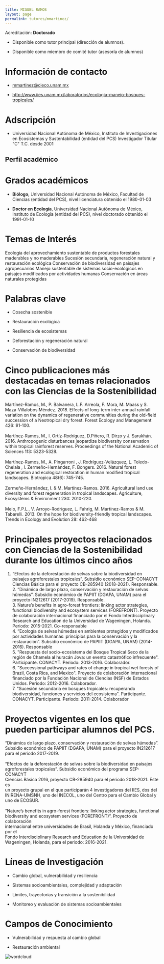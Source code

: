 ```yaml
---
title: MIGUEL RAMOS
layout: page
permalink: tutores/mmartinez/
---
```


Acreditación: **Doctorado**


 - Disponible como tutor principal (dirección de alumnos).


 - Disponible como miembro de comité tutor (asesoría de alumnos)





# Información de contacto

 - <mmartinez@cieco.unam.mx>


 - <a href="http://www.iies.unam.mx/laboratorios/ecologia-manejo-bosques-tropicales/" rel="nofollow">http://www.iies.unam.mx/laboratorios/ecologia-manejo-bosques-tropicales/</a>




# Adscripción


 - Universidad Nacional Autónoma de México, Instituto de Investigaciones en Ecosistemas y Sustentabilidad (entidad del PCS)    Investigador Titular &quot;C&quot; T.C. desde 2001
 





## Perfil académico


# Grados académicos


 - **Biólogo**, Universidad Nacional Autónoma de México, Facultad de Ciencias (entidad del PCS), nivel licenciatura obtenido el 1980-01-03

 - **Doctor en Ecología**, Universidad Nacional Autónoma de México, Instituto de Ecología (entidad del PCS), nivel doctorado obtenido el 1991-01-10




# Temas de Interés

Ecología del aprovechamiento sustentable de productos forestales maderables y no maderables
Sucesión secundaria, regeneración natural y restauración ecológica
Conservación de biodiversidad en paisajes agropecuarios
Manejo sustentable de sistemas socio-ecológicos en paisajes modificados por actividades humanas
Conservación en áreas naturales protegidas



# Palabras clave


 - Cosecha sostenible

 - Restauración ecológica

 - Resiliencia de ecosistemas

 - Deforestación y regeneración natural

 - Conservación de biodiversidad




# Cinco publicaciones más destacadas en temas relacionados con las Ciencias de la Sostenibilidad

Martínez-Ramos, M., P. Balvanera, L.F. Arreola, F. Mora, M. Maass y S. Maza-Villalobos Méndez. 2018. Effects of long-term inter-annual rainfall variation on the dynamics of regenerative communities during the old-field succession of a Neotropical dry forest. Forest Ecology and Management 426: 91-100.<br /><br />Martínez-Ramos, M., I. Ortíz-Rodríguez, D.Piñero, R. Dirzo y J. Sarukhán. 2016. Anthropogenic disturbances jeopardize biodiversity conservation within tropical rainforest reserves. Proceedings of the National Academic of Sciences 113: 5323-5328. <br /><br />Martínez-Ramos, M., A. Pingarroni , J. Rodríguez-Velázquez, L. Toledo-Chelala , I. Zermeño-Hernández, F. Bongers. 2016. Natural forest regeneration and ecological restoration in human modified tropical landscapes. Biotropica 48(6): 745-745. <br /><br />Zermeño-Hernández, I. &amp; M. Martínez-Ramos. 2016. Agricultural land use diversity and forest regeneration in tropical landscapes. Agriculture, Ecosystems &amp; Environment 230: 2010-220.<br /><br />Melo, F.P.L., V. Arroyo-Rodríguez, L. Fahrig, M. Martínez-Ramos &amp; M. Tabarelli. 2013. On the hope for biodiversity-friendly tropical landscapes. Trends in Ecology and Evolution 28: 462-468




# Principales proyectos relacionados con Ciencias de la Sostenibilidad durante los últimos cinco años

1.	“Efectos de la deforestación de selvas sobre la biodiversidad en paisajes agroforestales tropicales”. Subsidio económico SEP-CONACYT Ciencias Básica para el proyecto CB-285940 (2018-2021). Responsable.<br />2.	“Dinámica de largo plazo, conservación y restauración de selvas húmedas”. Subsidio económico de PAPIIT (DGAPA, UNAM) para el proyecto IN212617  (2017-2019). Responsable. <br />3.	Nature’s benefits in agro-forest frontiers: linking actor strategies, functional biodiversity and ecosystem services (FOREFRONT). Proyecto de colaboración internacional financiado por el Fondo Interdisciplinary Research and Education de la Universidad de Wageningen, Holanda. Periodo: 2015-2021. Co-responsable<br />4.	“Ecología de selvas húmedas en ambientes protegidos y modificados por actividades humanas: principios para la conservación y la restauración”. Subsidio económico de PAPIIT (DGAPA, UNAM)  (2014-2016). Responsable<br />5.	&quot;Respuesta del socio-ecosistema del Bosque Tropical Seco de la región de Chamela al huracán Jova: un evento catastrófico infrecuente&quot;. Participante. CONACYT. Periodo: 2013-2016. Colaborador.<br />6.	&quot;Successional pathways and rates of change in tropical wet forests of Brazil, Costa Rica, and Mexico&quot;. Proyecto de colaboración internacional financiado por la Fundación Nacional de Ciencias (NSF) de Estados Unidos. Periodo: 2012-2016. Colaborador.<br />7.	&quot;Sucesión secundaria en bosques tropicales: recuperando biodiversidad, funciones y servicios del ecosistema&quot;. Participante. CONACYT. Participante. Periodo: 2011-2014. Colaborador<br />




# Proyectos vigentes en los que pueden participar alumnos del PCS.

“Dinámica de largo plazo, conservación y restauración de selvas húmedas”.<br />Subsidio económico de PAPIIT (DGAPA, UNAM) para el proyecto IN212617<br />para el periodo 2017-2019.<br /><br />“Efectos de la deforestación de selvas sobre la biodiversidad en paisajes<br />agroforestales tropicales”. Subsidio económico del programa SEP-CONACYT<br />Ciencias Básica 2016, proyecto CB-285940 para el periodo 2018-2021. Este es<br />un proyecto grupal en el que participarán 4 investigadores del IIES, dos del<br />INIRENA-UMSNH, uno del INECOL, uno del Centro para el Cambio Global y<br />uno de ECOSUR.<br /><br />“Nature’s benefits in agro-forest frontiers: linking actor strategies, functional<br />biodiversity and ecosystem services (FOREFRONT)”. Proyecto de colaboración<br />internacional entre universidades de Brasil, Holanda y México, financiado por el<br />Fondo Interdisciplinary Research and Education de la Universidad de<br />Wageningen, Holanda, para el periodo: 2016-2021.




# Líneas de Investigación


 - Cambio global, vulnerabilidad y resiliencia

 - Sistemas socioambientales, complejidad y adaptación

 - Límites, trayectorias y transición a la sostenibilidad

 - Monitoreo y evaluación de sistemas socioambientales





# Campos de Conocimiento

 - Vulnerabilidad y respuesta al cambio global

 - Restauración ambiental



![wordcloud](https://sostenibilidad.posgrado.unam.mx/media/perfil-academico/261/wordcloud.png)

